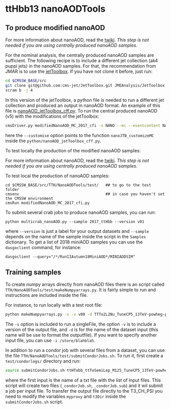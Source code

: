 # ttHbb13 nanoAODTools


## To produce modified nanoAOD

For more information about nanoAOD, read the [twiki](https://twiki.cern.ch/twiki/bin/view/CMSPublic/WorkBookNanoAOD). *This step is not needed if you are using centrally produced nanoAOD samples.*

For the nominal analysis, the centrally produced nanoAOD samples are sufficient. 
The following recipe is to include a different jet collection (ak4 puppi jets) in the nanoAOD samples. 
For that, the recommendation from JMAR is to use the [jetToolbox](https://twiki.cern.ch/twiki/bin/viewauth/CMS/JetToolbox). If you have not clone it before, just run:

~~~bash
cd $CMSSW_BASE/src
git clone git@github.com:cms-jet/JetToolbox.git JMEAnalysis/JetToolbox -b jetToolbox_102X_v2
scram b -j 4
~~~

In this version of the jetToolbox, a python file is needed to run a different jet collection and produced an output in nanoAOD format. 
An example of this file is [nanoAOD_jetToolbox_cff.py](python/nanoAOD_jetToolbox_cff.py). 
To run the central produced nanoAOD (v5) with the modifications of the jetToolbox:
~~~bash
cmsDriver.py modifiedNanoAOD_MC_2017_cfi -s NANO --mc --eventcontent NANOAODSIM --datatier NANOAODSIM   --conditions 102X_mc2017_realistic_v6 --era Run2_2017,run2_nanoAOD_94XMiniAODv2 --customise_commands="process.add_(cms.Service('InitRootHandlers', EnableIMT = cms.untracked.bool(False)))" --filein=/store/mc/RunIIFall17MiniAODv2/ttHTobb_ttToSemiLep_M125_TuneCP5_13TeV-powheg-pythia8/MINIAODSIM/PU2017_12Apr2018_94X_mc2017_realistic_v14-v1/10000/E40C4367-E4AE-E811-B96D-FA163E4CF25C.root --customise TTH/NanoAODTools/nanoAOD_jetToolbox_cff.nanoJTB_customizeMC -n 10
~~~
here the `--customise` option points to the function `nanoJTB_customizeMC` inside the `python/nanoAOD_jetToolbox_cff.py`.


To test locally the production of the modified nanoAOD samples:

For more information about nanoAOD, read the [twiki](https://twiki.cern.ch/twiki/bin/view/CMSPublic/WorkBookNanoAOD). *This step is not needed if you are using centrally produced nanoAOD samples.*

To test local the production of nanoAOD samples:
~~~
cd $CMSSW_BASE/src/TTH/NanoAODTools/test/   ## to go to the test folder
cmsenv                                      ## in case you haven't set the CMSSW environment
cmsRun modifiedNanoAOD_MC_2017_cfi.py
~~~


To submit several crab jobs to produce nanoAOD samples, you can run:
```
python multicrab_nanoAOD.py --sample 2017_ttHbb --version v01 
```
where `--version` is just a label for your output datasets and `--sample` depends on the name of the sample inside the script in the `Samples` dictionary. To get a list of 2018 miniAOD samples you can use the `dasgoclient` command, for instance:
```
dasgoclient --query="/*/RunIIAutumn18MiniAOD*/MINIAODSIM"
```

## Training samples

To create numpy arrays directly from nanoAOD files there is an script called `TTH/NanoAODTools/test/makeNumpyarrays.py`. It is fairly simple to run and instructions are included inside the file. 

For instance, to run locally with a test root file:
```bash
python makeNumpyarrays.py -s -v v00 -d TTTo2L2Nu_TuneCP5_13TeV-powheg-pythia8
```
The `-s` option is included to run a singleFile, the option `-v` is to include a version of the output file, and `-d` is for the name of the dataset input (this name will be use to format the outputfile). If you want to specify another input file, you can use `-i /store/blahblah`. 

In addition to run a condor job with several files from a dataset, you can use the file `TTH/NanoAODTools/test/submitCondorJobs.sh`. To run it, first create a `test/condorlogs/` directory and run:

```bash
source submitCondorJobs.sh ttHTobb_ttToSemiLep_M125_TuneCP5_13TeV-powheg-pythia8
```
where the first input is the name of a txt file with the list of input files. This script will create two files (`_condorJob.sh`, `_condorJob.sub`) and it wil submit a job per input file. To transfer the output file directly to the T3_CH_PSI you need to modify the variables `myproxy` and `t3Dir` inside the `submitCondorJobs.sh` script.

